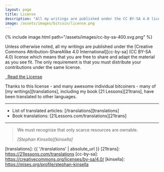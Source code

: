 ```yaml
---
layout: page
title: License
description: "All my writings are published under the CC BY-SA 4.0 license."
image: /assets/images/bitcoin/license.png
---
```


{% include image.html path="/assets/images/cc-by-sa-400.svg.png" %}


Unless otherwise noted, all my writings are published under the [Creative
Commons Attribution-ShareAlike 4.0 International][cc-by-sa] (CC BY-SA 4.0)
license which means that you are free to share and adapt the material as you see
fit. The only requirement is that you must distribute your contributions under
the same license.

<div class="action-buttons">
  <div class="button button-blue button-large">
    <a href="https://creativecommons.org/licenses/by-sa/4.0/">
      &nbsp; Read the License
    </a>
  </div>
</div>

Thanks to this license - and many awesome individual bitcoiners - many of [my
writings][translations], including my book [21 Lessons][21trans], have been
translated to other languages.

---

* List of translated articles: [/translations][translations]
* Book translations: [21Lessons.com/translations][21trans]

---

> We must recognize that only scarce resources are ownable.
>
> <cite>[Stephan Kinsella][kinsella]</cite>

[translations]: {{ '/translations' | absolute_url }}
[21trans]: https://21lessons.com/translations
[cc-by-sa]: https://creativecommons.org/licenses/by-sa/4.0/
[kinsella]: https://mises.org/profile/stephan-kinsella
